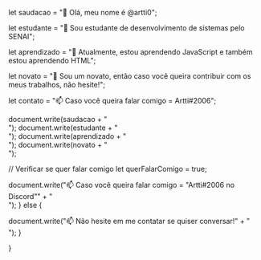 let saudacao = "👋 Olá, meu nome é @artti0";

let estudante = "👀 Sou estudante de desenvolvimento de sistemas pelo SENAI";

let aprendizado = "🌱 Atualmente, estou aprendendo JavaScript e também estou aprendendo HTML";

let novato = "💞️ Sou um novato, então caso você queira contribuir com os meus trabalhos, não hesite!";

let contato = "📫 Caso você queira falar comigo = Artti#2006";

document.write(saudacao + "<br>");
document.write(estudante + "<br>");
document.write(aprendizado + "<br>");
document.write(novato + "<br>");

// Verificar se quer falar comigo
let querFalarComigo = true;

document.write("📫 Caso você queira falar comigo = "Artti#2006 no Discord"" + "<br>");
} else {

  document.write("📫 Não hesite em me contatar se quiser conversar!" + "<br>");
}

}
<!---
artti0/artti0 is a ✨ special ✨ repository because its `README.md` (this file) appears on your GitHub profile.
You can click the Preview link to take a look at your changes.
--->
